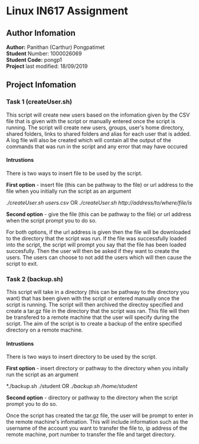 # Linux IN617 Assignment

## Author Infomation
**Author:** Panithan (Carthur) Pongpatimet  
**Student** Number: 1000026069  
**Student Code:** pongp1  
**Project** last modified: 18/09/2019  

## Project Infomation

### Task 1 (createUser.sh)
This script will create new users based on the infomation given by the CSV file that is given with the script
or manually entered once the script is running. The script will create new users, groups, user's home 
directory, shared folders, links to shared folders and alias for each user that is added. A log file will 
also be created which will contain all the output of the commands that was run in the script and any error 
that may have occured

#### **Intrustions**
There is two ways to insert file to be used by the script. 

**First option** - insert file (this can be pathway to the file) or url address to the file when you initially
run the script as an argument

*./createUser.sh users.csv* OR *./createUser.sh http://address/to/where/file/is*

**Second option** - give the file (this can be pathway to the file) or url address when the script prompt you
to do so.

For both options, if the url address is given then the file will be downloaded to the directory that the 
script was run. If the file was successfully loaded into the script, the script will prompt you say that
the file has been loaded succesfully. Then the user will then be asked if they want to create the users.
The users can choose to not add the users which will then cause the script to exit. 

### Task 2 (backup.sh)
This script will take in a directory (this can be pathway to the directory you want) that has been given with
the script or entered manually once the script is running. The script will then archived the directoy
specified and create a tar.gz file in the directory that the script was ran. This file will then be transfered
to a remote machine that the user will specify during the script. The aim of the script is to create a backup
of the entire specified directory on a remote machine. 

#### **Intrustions**
There is two ways to insert directory to be used by the script. 

**First option** - insert directory or pathway to the directory when you initally run the script as an
argument

*./backup.sh ./student OR *./backup.sh /home/student*

**Second option** - directory or pathway to the directory when the script prompt you to do so.

Once the script has created the tar.gz file, the user will be prompt to enter in the remote machine's infomation.
This will include information such as the username of the account you want to transfer the file to,
ip address of the remote machine, port number to transfer the file and target directory. 